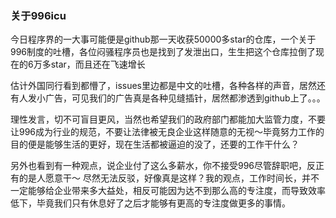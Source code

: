 ### 关于996icu

今日程序界的一大事可能便是github那一天收获50000多star的仓库，一个关于996制度的吐槽，各位闷骚程序员也是找到了发泄出口，生生把这个仓库拉倒了现在的6万多star，而且还在飞速增长  

估计外国同行看到都懵了，issues里边都是中文的吐槽，各种各样的声音，居然还有人发小广告，可见我们的广告真是各种见缝插针，居然都渗透到github上了。。。

理性发言，切不可盲目更风，当然也希望我们的政府部门都能加大监管力度，不要让996成为行业的规范，不要让法律被无良企业这样随意的无视～毕竟努力工作的目的便是能够生活的更好，现在生活都被逼迫的没了，还要的工作干什么？

另外也看到有一种观点，说企业付了这么多薪水，你不接受996尽管辞职吧，反正有的是人愿意干～ 尽然无法反驳，好像真是这样？我的观点，工作时间长，并不一定能够给企业带来多大益处，相反可能因为达不到那么高的专注度，而导致效率低下，毕竟我们只有休息好了之后才能够有更高的专注度做更多的事情。